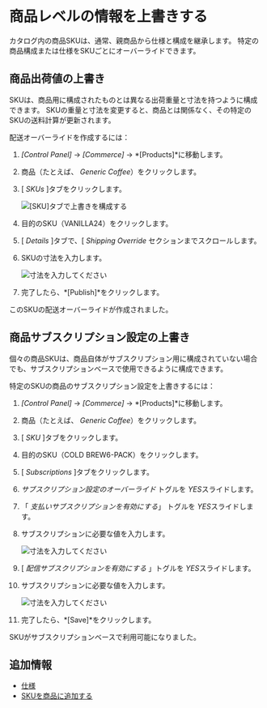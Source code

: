 # 商品レベルの情報を上書きする

カタログ内の商品SKUは、通常、親商品から仕様と構成を継承します。 特定の商品構成または仕様をSKUごとにオーバーライドできます。

## 商品出荷値の上書き

SKUは、商品用に構成されたものとは異なる出荷重量と寸法を持つように構成できます。 SKUの重量と寸法を変更すると、商品とは関係なく、その特定のSKUの送料計算が更新されます。

配送オーバーライドを作成するには：

1.  *[Control Panel]* → *[Commerce]* → *[Products]*に移動します。

2.  商品（たとえば、 *Generic Coffee*）をクリックします。

3.  [ *SKUs* ]タブをクリックします。

    ![[SKU]タブで上書きを構成する](./overriding-product-level-information/images/01.png)

4.  目的のSKU（VANILLA24）をクリックします。

5.  [ *Details* ]タブで、[ *Shipping Override* セクションまでスクロールします。

6.  SKUの寸法を入力します。

    ![寸法を入力してください](./overriding-product-level-information/images/02.png)

7.  完了したら、*[Publish]*をクリックします。

このSKUの配送オーバーライドが作成されました。

## 商品サブスクリプション設定の上書き

個々の商品SKUは、商品自体がサブスクリプション用に構成されていない場合でも、サブスクリプションベースで使用できるように構成できます。

特定のSKUの商品のサブスクリプション設定を上書きするには：

1.  *[Control Panel]* → *[Commerce]* → *[Products]*に移動します。

2.  商品（たとえば、 *Generic Coffee*）をクリックします。

3.  [ *SKU* ]タブをクリックします。

4.  目的のSKU（COLD BREW6-PACK）をクリックします。

5.  [ *Subscriptions* ]タブをクリックします。

6.  *サブスクリプション設定のオーバーライド* トグルを *YES*スライドします。

7.  「 *支払いサブスクリプションを有効にする*」 トグルを *YES*スライドします。

8.  サブスクリプションに必要な値を入力します。

    ![寸法を入力してください](./overriding-product-level-information/images/03.png)

9.  [ *配信サブスクリプションを有効にする* 」トグルを *YES*スライドします。

10. サブスクリプションに必要な値を入力します。

    ![寸法を入力してください](./overriding-product-level-information/images/04.png)

11. 完了したら、*[Save]*をクリックします。

SKUがサブスクリプションベースで利用可能になりました。

## 追加情報

  - [仕様](./specifications.md)
  - [SKUを商品に追加する](./adding-skus-to-your-products.md)
